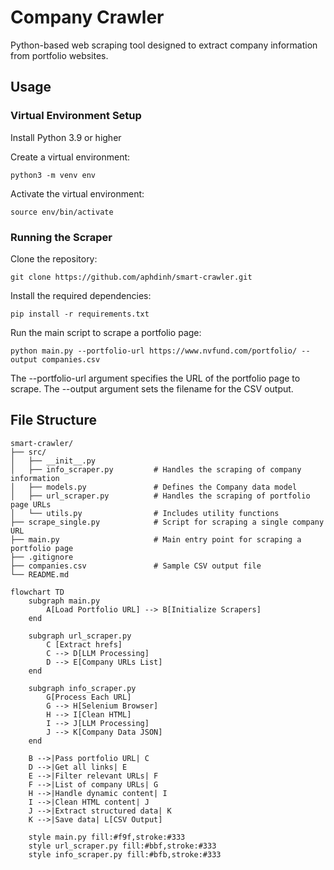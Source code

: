 # Company Crawler

 Python-based web scraping tool designed to extract company information from portfolio websites.

## Usage

### Virtual Environment Setup

Install Python 3.9 or higher 

Create a virtual environment:

```
python3 -m venv env
```

Activate the virtual environment:

```
source env/bin/activate
```

### Running the Scraper

Clone the repository:

```
git clone https://github.com/aphdinh/smart-crawler.git
```

Install the required dependencies:

```
pip install -r requirements.txt
```

Run the main script to scrape a portfolio page:

```
python main.py --portfolio-url https://www.nvfund.com/portfolio/ --output companies.csv
```

The --portfolio-url argument specifies the URL of the portfolio page to scrape.
The --output argument sets the filename for the CSV output.

## File Structure

```
smart-crawler/
├── src/
│   ├── __init__.py
│   ├── info_scraper.py         # Handles the scraping of company information
│   ├── models.py               # Defines the Company data model
│   ├── url_scraper.py          # Handles the scraping of portfolio page URLs
│   └── utils.py                # Includes utility functions
├── scrape_single.py            # Script for scraping a single company URL
├── main.py                     # Main entry point for scraping a portfolio page
├── .gitignore
├── companies.csv               # Sample CSV output file
└── README.md
```
```mermaid
flowchart TD
    subgraph main.py
        A[Load Portfolio URL] --> B[Initialize Scrapers]
    end

    subgraph url_scraper.py
        C [Extract hrefs]
        C --> D[LLM Processing]
        D --> E[Company URLs List]
    end

    subgraph info_scraper.py
        G[Process Each URL]
        G --> H[Selenium Browser]
        H --> I[Clean HTML]
        I --> J[LLM Processing]
        J --> K[Company Data JSON]
    end

    B -->|Pass portfolio URL| C
    D -->|Get all links| E
    E -->|Filter relevant URLs| F
    F -->|List of company URLs| G
    H -->|Handle dynamic content| I
    I -->|Clean HTML content| J
    J -->|Extract structured data| K
    K -->|Save data| L[CSV Output]

    style main.py fill:#f9f,stroke:#333
    style url_scraper.py fill:#bbf,stroke:#333
    style info_scraper.py fill:#bfb,stroke:#333
```

